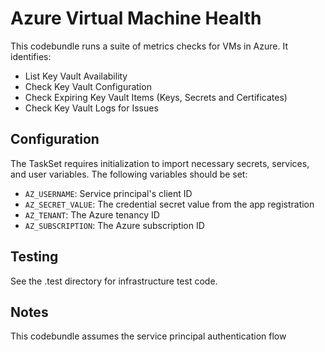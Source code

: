 # Azure Virtual Machine Health
This codebundle runs a suite of metrics checks for VMs in Azure. It identifies:
- List Key Vault Availability
- Check Key Vault Configuration
- Check Expiring Key Vault Items (Keys, Secrets and Certificates)
- Check Key Vault Logs for Issues

## Configuration

The TaskSet requires initialization to import necessary secrets, services, and user variables. The following variables should be set:

- `AZ_USERNAME`: Service principal's client ID
- `AZ_SECRET_VALUE`: The credential secret value from the app registration
- `AZ_TENANT`: The Azure tenancy ID
- `AZ_SUBSCRIPTION`: The Azure subscription ID

## Testing 
See the .test directory for infrastructure test code. 

## Notes

This codebundle assumes the service principal authentication flow